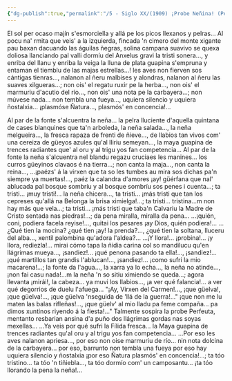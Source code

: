 ```yaml
---
{"dg-publish":true,"permalink":"/5 - Siglo XX/(1909) ¡Probe Neñina! (Penes fondes)/","tags":["#Siglo_20","central","a1909","Daniel_Albuerne","escrito","Santo_Adriano","poema"]}
---
```



El sol per ocaso
majín s'esmorciella
y allá pe los picos llexanos y pelras...
Al pocu na' rmita
que veis' a la izquierda,
fincada 'n cimero del monte xigante
pau baxan dacuando las águilas ñegras,
solina campana
suavivo se quexa
doliosa llanciando pal valli dormíu
del Anxelus gravi la tristi sonera...,
y enriba del llanu
y enriba la veiga
la lluna de plata guapina s'empruna
y entaman el tiemblu de las majas estrellas...!
les aves non fierven
sos cántigas tienras...,
nalanon al ñeru malbises y alondras,
nalanon al ñeru las suaves xilgueras...;
non ois' el regatu
ruxir pe la herba...,
non ois' el marmuriu d'acutio del río...,
non ois' una nota pe la carbayera...;
non múvese nada...
non tembla una fueya...,
uquiera silencio y uquiera ñostalxia...
¡plasmóse Ñatura..., plasmós' en concencia!...

Al par de la fonte
s'alcuentra la neña...
la pelra lluciente d'aquella quintana
de cases blanquines que ta'n arboleda,
la neña salada...,
la neña melgueira...,
la fresca rapaza de frenti de ñieve...,
de llabios tan vivos com' una cereiza
de güeyos azules
qu'al lliriu semeyan...,
la maya guapina de trences radiantes
que' al oru y al trigu yos fan competencia...
Al par de la fonte
la neña s'alcuentra
nel blandu regazu cruciaes les manines...
los curros güeyinos clavaos é na tierra...;
non canta la maja...,
non canta la reina...,
...¡paézs' á la virxen que ta so les tumbes
au mira sos dichas pa'n siempre ya muertas!...,
paéz la calandra
d'amores ¡ay! güérfana
que nal' ablucada pal bosque sombríu
y al bosque sombríu sos penes i cuenta...;
ta tristi... ¡muy tristi!...
la neña chicera...,
ta tristi... ¡más tristi que tan los cepreses
qu'allá na Belonga la brisa ximielga!...;
ta tristi... tristina...m
non hay más que vela...;
ta tristi... ¡más tristi que taba'n Calvariu
la Madre de Cristo sentada nas piedras!...;
da pena miralla,
miralla da pena...
...¡quién, coni, podiera facela reyise!...,
quitai los pesares ¡ay Dios, quién podiera!...
...¿Qué tien la mocina?
¿qué tien ¡ay! la prenda?...,
¿qué tien la soltana, lluceru del alba...,
xentil palombina qu'adora l'aldea?...
...¡Y llora!... ¡probina!...
¡y llora, rediezla!...
mirai cómo tapa la ñidia carina
col so mandilucu qu'en llágrimas mueya...,
¡sandiez!... ¡qué penona
pasando ta ella!...,
¡sandiez!... ¡qué martillos tan grandis l'ablucan!...,
¡sandiez!... ¡como sufri la mio macarena!...;
la fonte da l'agua...,
la xarra ya lo echa...,
la neña no atinde..., ¡non fai casu nada!...m
la neña 'n so sitiu ximiendo se queda...;
agora llevanta
¡mirái!, la cabeza...
ya muvi los llabios..., ¡a ver qué falancia!...
a ver qué degorrios de duelu l'afuega...
"¡Ay, Virxen del Carmen!...,
¡que güelva!, ¡que güelva!...,
¡que güelva 'nseguida de 'llá de la guerra!..."
¡que non me lu maten
las balas rifleñas!...,
¡que güelv' al mio lladu pa feme compaña...
pa dimos xuntinos riyendo á la fiesta!..."
Talmente sospira
la probe Perfeuta,
mentanto resbarian ansina d'a puño
dos llágrimas gordas nas soyas mexellas...
...Ya veis por qué sufri
la Fílida fresca...
la Maya guapina de trences radiantes
qu'al oru y al trigu yos fan competencia...
...Por eso les aves
nalanon apriesa...,
por eso non oise marmuriu de río...
nin nota dolcina de la carbayera...
por eso, barrunto
non tembla una fueya
por eso hay uquiera silencio y ñostalxia
¡por eso Ñatura plasmós' en concencia!...;
ta tóo tristino...
ta tóo 'n tiñiebla...,
ta tóo dormío com' un camposantu...
¡ta tóo llorando la pena la neña!...
